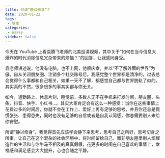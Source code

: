 ```yaml
---
title: 何谓“静以修身”？
date: 2020-01-22
tags:
 - 随笔    
categories: 
 - essay
sidebar: false
---
```


今天在 YouTube 上看袁腾飞老师的北美巡讲视频，其中关于“如何在当今信息大爆炸的时代消除信息冗杂带来的烦恼？”的回答，让我感同身受。

袁老师讲述说，他没有电脑，也不上网，他很庆幸，并以“不了解外面的世界”为傲。自从关闭朋友圈、注销多个社交账号后，我感觉整个世界都是清净的，过去总会觉得什么事都和自己相关，如果一天不了解，都感觉自己都与世界脱轨了似的，其实真的不然，很多很多的事其实都与你无关。

如今，通勤路上、休息片刻、睡觉前，多数人无不在手机来打发时间，朋友圈、头条、抖音、快手、小红书...。其实大家肯定会有这么一种感受：当你在这些事情上花费过多的时间后，你就不会在工作上、爱好上再有足够的思考，并且你还总是慌慌张张、患得患失，同时也没有足够的自信或者是自我认同感，你总需要别人来给你安慰。

所谓“静以修身”，我觉得首先应该学会静下来思考，思考自己之所好，思考切身之所事，让自己在这个混杂的社会环境中，将时间留给自己，而非朋友圈里别人炫耀造作的生活和与你牛马不相及的真真假假，花更多的时间在自己喜欢的事情上，幸福感和满足感会大大提升，心也会随之平静。
